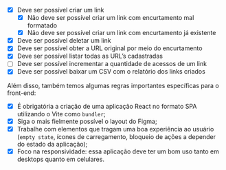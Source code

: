 - [X]  Deve ser possível criar um link
    - [X]  Não deve ser possível criar um link com encurtamento mal formatado
    - [X]  Não deve ser possível criar um link com encurtamento já existente
- [X]  Deve ser possível deletar um link
- [X]  Deve ser possível obter a URL original por meio do encurtamento
- [X]  Deve ser possível listar todas as URL’s cadastradas
- [ ]  Deve ser possível incrementar a quantidade de acessos de um link
- [X]  Deve ser possível baixar um CSV com o relatório dos links criados

Além disso, também temos algumas regras importantes específicas para o front-end:

- [X]  É obrigatória a criação de uma aplicação React no formato SPA utilizando o Vite como `bundler`;
- [X]  Siga o mais fielmente possível o layout do Figma;
- [X]  Trabalhe com elementos que tragam uma boa experiência ao usuário (`empty state`, ícones de carregamento, bloqueio de ações a depender do estado da aplicação);
- [X]  Foco na responsividade: essa aplicação deve ter um bom uso tanto em desktops quanto em celulares.